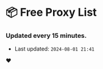 # :package: Free Proxy List
### Updated every 15 minutes.

- Last updated: `2024-08-01 21:41`

:heart:
